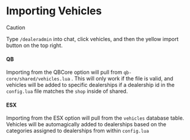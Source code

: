 # Importing Vehicles

> [!CAUTION]
> Type `/dealeradmin` into chat, click vehicles, and then the yellow import button on the top right.

#### QB

Importing from the QBCore option will pull from `qb-core/shared/vehicles.lua` . This will only work if the file is valid, and vehicles will be added to specific dealerships if a dealership id in the `config.lua` file matches the `shop` inside of shared.

#### ESX

Importing from the ESX option will pull from the `vehicles` database table. Vehicles will be automagically added to dealerships based on the categories assigned to dealerships from within `config.lua`
